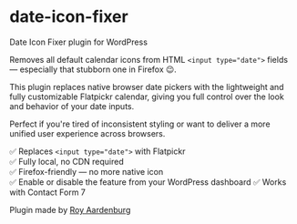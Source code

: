 # date-icon-fixer

Date Icon Fixer plugin for WordPress

Removes all default calendar icons from HTML `<input type="date">` fields — especially that stubborn one in Firefox 😉.

This plugin replaces native browser date pickers with the lightweight and fully customizable Flatpickr calendar, giving you full control over the look and behavior of your date inputs.

Perfect if you're tired of inconsistent styling or want to deliver a more unified user experience across browsers.

✅ Replaces `<input type="date">` with Flatpickr  
✅ Fully local, no CDN required  
✅ Firefox-friendly — no more native icon  
✅ Enable or disable the feature from your WordPress dashboard
✅ Works with Contact Form 7

Plugin made by [Roy Aardenburg](https://royaardenburg.nl/)